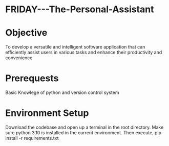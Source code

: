 # FRIDAY---The-Personal-Assistant
# Objective
To develop a versatile and intelligent software application that can efficiently assist users in various tasks and enhance their productivity and convenience
# Prerequests
Basic Knowlege of python and version control system
# Environment Setup
Download the codebase and open up a terminal in the root directory. Make sure python 3.10 is installed in the current environment. Then execute, pip install -r requirements.txt
